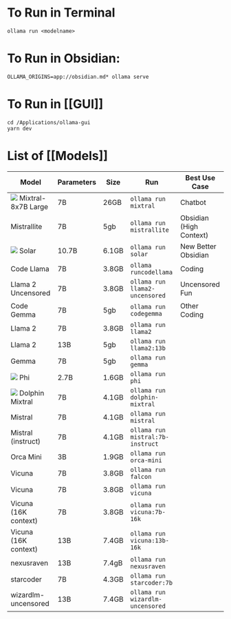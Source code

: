 # To Run in Terminal
```
ollama run <modelname>
```
# To Run in Obsidian: 
```
OLLAMA_ORIGINS=app://obsidian.md* ollama serve
```
# To Run in [[GUI]]
```
cd /Applications/ollama-gui
yarn dev
```
# List of [[Models]]
|Model|Parameters|Size|Run|Best Use Case|
|---|---|---|---|---|
|[![](https://camo.githubusercontent.com/71704f1e4cea0174a5b3158057d2f3508ae6d4304160de35edb06dc85d6a1e64/68747470733a2f2f696d672e736869656c64732e696f2f62616467652f4e65772d626c61636b2e737667)](https://ollama.ai/library/mixtral) Mixtral-8x7B Large|7B|26GB|`ollama run mixtral`|Chatbot|
|Mistrallite|7B|5gb|`ollama run mistrallite`|Obsidian (High Context)|
|[![](https://camo.githubusercontent.com/71704f1e4cea0174a5b3158057d2f3508ae6d4304160de35edb06dc85d6a1e64/68747470733a2f2f696d672e736869656c64732e696f2f62616467652f4e65772d626c61636b2e737667)](https://ollama.ai/library/solar) Solar|10.7B|6.1GB|`ollama run solar`|New Better Obsidian|
|Code Llama|7B|3.8GB|`ollama runcodellama`|Coding|
|Llama 2 Uncensored|7B|3.8GB|`ollama run llama2-uncensored`|Uncensored Fun|
|Code Gemma|7B|5gb|`ollama run codegemma`|Other Coding|
|Llama 2|7B|3.8GB|`ollama run llama2`|
|Llama 2|13B|5gb|`ollama run llama2:13b`|
|Gemma|7B|5gb|`ollama run gemma`|
|[![](https://camo.githubusercontent.com/71704f1e4cea0174a5b3158057d2f3508ae6d4304160de35edb06dc85d6a1e64/68747470733a2f2f696d672e736869656c64732e696f2f62616467652f4e65772d626c61636b2e737667)](https://ollama.ai/library/phi) Phi|2.7B|1.6GB|`ollama run phi`|
|[![](https://camo.githubusercontent.com/71704f1e4cea0174a5b3158057d2f3508ae6d4304160de35edb06dc85d6a1e64/68747470733a2f2f696d672e736869656c64732e696f2f62616467652f4e65772d626c61636b2e737667)](https://ollama.ai/library/dolphin-mixtral) Dolphin Mixtral|7B|4.1GB|`ollama run dolphin-mixtral`|
|Mistral|7B|4.1GB|`ollama run mistral`|
|Mistral (instruct)|7B|4.1GB|`ollama run mistral:7b-instruct`|
|Orca Mini|3B|1.9GB|`ollama run orca-mini`|
|Vicuna|7B|3.8GB|`ollama run falcon`|
|Vicuna|7B|3.8GB|`ollama run vicuna`|
|Vicuna (16K context)|7B|3.8GB|`ollama run vicuna:7b-16k`|
|Vicuna (16K context)|13B|7.4GB|`ollama run vicuna:13b-16k`|
|nexusraven|13B|7.4gB|`ollama run nexusraven`|
|starcoder|7B|4.3GB|`ollama run starcoder:7b`|
|wizardlm-uncensored|13B|7.4GB|`ollama run wizardlm-uncensored`|
